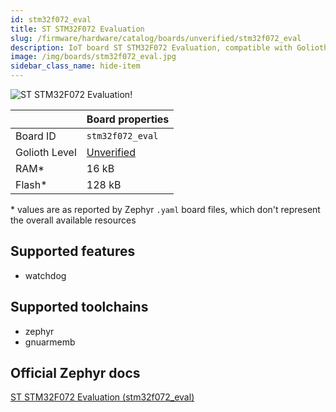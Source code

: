 ```yaml
---
id: stm32f072_eval
title: ST STM32F072 Evaluation
slug: /firmware/hardware/catalog/boards/unverified/stm32f072_eval
description: IoT board ST STM32F072 Evaluation, compatible with Golioth at unverified level.
image: /img/boards/stm32f072_eval.jpg
sidebar_class_name: hide-item
---
```


[//]: # (This is an auto-generated file, do not edit! Changes to it will be lost upon re-generation)

![ST STM32F072 Evaluation!](/img/boards/stm32f072_eval.jpg "ST STM32F072 Evaluation")

|                | Board properties     |
| -------------  | -------------------- |
| Board ID       | `stm32f072_eval` |
| Golioth Level  | [Unverified](/firmware/hardware#unverified-boards) |
| RAM*           | 16 kB |
| Flash*         | 128 kB |

\* values are as reported by Zephyr `.yaml` board files, which don't represent the overall available resources



## Supported features

* watchdog

## Supported toolchains

* zephyr
* gnuarmemb

## Official Zephyr docs

[ST STM32F072 Evaluation (stm32f072_eval)](https://docs.zephyrproject.org/latest/boards/st/stm32f072_eval/doc/index.html)
